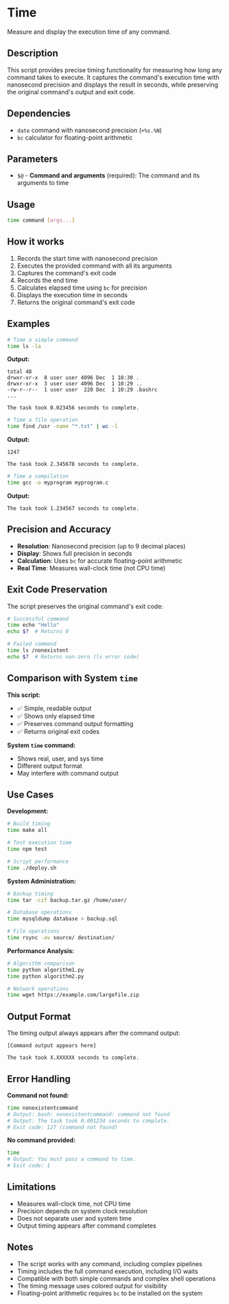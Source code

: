 # Time

Measure and display the execution time of any command.

## Description

This script provides precise timing functionality for measuring how long any command takes to execute. It captures the command's execution time with nanosecond precision and displays the result in seconds, while preserving the original command's output and exit code.

## Dependencies

- `date` command with nanosecond precision (`+%s.%N`)
- `bc` calculator for floating-point arithmetic

## Parameters

- `$@` - **Command and arguments** (required): The command and its arguments to time

## Usage

```bash
time command [args...]
```

## How it works

1. Records the start time with nanosecond precision
2. Executes the provided command with all its arguments
3. Captures the command's exit code
4. Records the end time
5. Calculates elapsed time using `bc` for precision
6. Displays the execution time in seconds
7. Returns the original command's exit code

## Examples

```bash
# Time a simple command
time ls -la
```
**Output:**
```
total 48
drwxr-xr-x  8 user user 4096 Dec  1 10:30 .
drwxr-xr-x  3 user user 4096 Dec  1 10:29 ..
-rw-r--r--  1 user user  220 Dec  1 10:29 .bashrc
...

The task took 0.023456 seconds to complete.
```

```bash
# Time a file operation
time find /usr -name "*.txt" | wc -l
```
**Output:**
```
1247

The task took 2.345678 seconds to complete.
```

```bash
# Time a compilation
time gcc -o myprogram myprogram.c
```
**Output:**
```
The task took 1.234567 seconds to complete.
```

## Precision and Accuracy

- **Resolution**: Nanosecond precision (up to 9 decimal places)
- **Display**: Shows full precision in seconds
- **Calculation**: Uses `bc` for accurate floating-point arithmetic
- **Real Time**: Measures wall-clock time (not CPU time)

## Exit Code Preservation

The script preserves the original command's exit code:

```bash
# Successful command
time echo "Hello"
echo $?  # Returns 0

# Failed command  
time ls /nonexistent
echo $?  # Returns non-zero (ls error code)
```

## Comparison with System `time`

**This script:**
- ✅ Simple, readable output
- ✅ Shows only elapsed time
- ✅ Preserves command output formatting
- ✅ Returns original exit codes

**System `time` command:**
- Shows real, user, and sys time
- Different output format
- May interfere with command output

## Use Cases

**Development:**
```bash
# Build timing
time make all

# Test execution time
time npm test

# Script performance
time ./deploy.sh
```

**System Administration:**
```bash
# Backup timing
time tar -czf backup.tar.gz /home/user/

# Database operations
time mysqldump database > backup.sql

# File operations
time rsync -av source/ destination/
```

**Performance Analysis:**
```bash
# Algorithm comparison
time python algorithm1.py
time python algorithm2.py

# Network operations
time wget https://example.com/largefile.zip
```

## Output Format

The timing output always appears after the command output:
```
[Command output appears here]

The task took X.XXXXXX seconds to complete.
```

## Error Handling

**Command not found:**
```bash
time nonexistentcommand
# Output: bash: nonexistentcommand: command not found
# Output: The task took 0.001234 seconds to complete.
# Exit code: 127 (command not found)
```

**No command provided:**
```bash
time
# Output: You must pass a command to time.
# Exit code: 1
```

## Limitations

- Measures wall-clock time, not CPU time
- Precision depends on system clock resolution
- Does not separate user and system time
- Output timing appears after command completes

## Notes

- The script works with any command, including complex pipelines
- Timing includes the full command execution, including I/O waits
- Compatible with both simple commands and complex shell operations
- The timing message uses colored output for visibility
- Floating-point arithmetic requires `bc` to be installed on the system